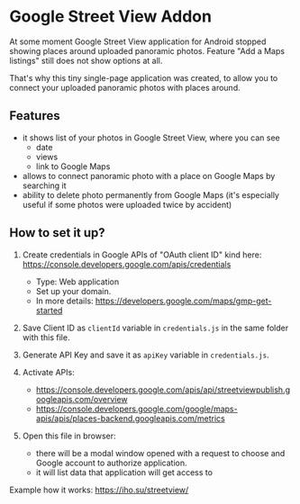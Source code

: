 # Google Street View Addon
At some moment Google Street View application for Android  stopped showing places around uploaded panoramic photos.
Feature "Add a Maps listings" still does not show options at all.

That's why this tiny single-page application was created, to allow you to connect your uploaded panoramic photos with places around.

## Features
* it shows list of your photos in Google Street View, where you can see
    * date
    * views
    * link to Google Maps
* allows to connect panoramic photo with a place on Google Maps by searching it
* ability to delete photo permanently from Google Maps (it's especially useful if some photos were uploaded twice by accident)

## How to set it up?
1. Create credentials in Google APIs of "OAuth client ID" kind here: https://console.developers.google.com/apis/credentials
    * Type: Web application
    * Set up your domain.
    * In more details: https://developers.google.com/maps/gmp-get-started

2. Save Client ID as `clientId` variable in `credentials.js` in the same folder with this file.

3. Generate API Key and save it as `apiKey` variable in `credentials.js`.

4. Activate APIs:
    * https://console.developers.google.com/apis/api/streetviewpublish.googleapis.com/overview
    * https://console.developers.google.com/google/maps-apis/apis/places-backend.googleapis.com/metrics

5. Open this file in browser:
    * there will be a modal window opened with a request to choose and Google account to authorize application.
    * it will list data that application will get access to

Example how it works:
https://iho.su/streetview/
